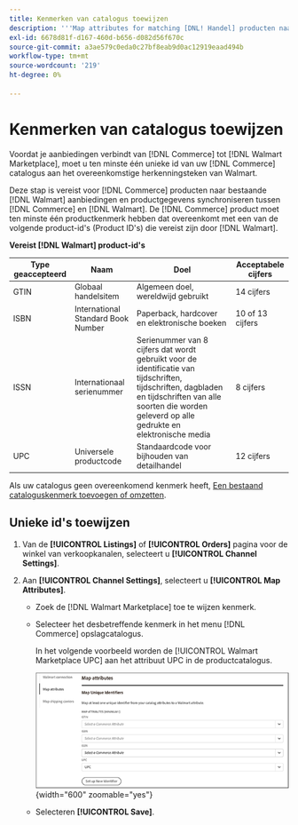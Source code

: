 ```yaml
---
title: Kenmerken van catalogus toewijzen
description: '''Map attributes for matching [DNL! Handel] producten naar bestaande [!DNL Walmart Marketplace] lijsten en gegevens synchroniseren tussen [!DNL Channel Manager] en [!DNL Walmart]."'
exl-id: 6678d81f-d167-460d-b656-d082d56f670c
source-git-commit: a3ae579c0eda0c27bf8eab9d0ac12919eaad494b
workflow-type: tm+mt
source-wordcount: '219'
ht-degree: 0%

---
```


# Kenmerken van catalogus toewijzen

Voordat je aanbiedingen verbindt van [!DNL Commerce] tot [!DNL Walmart Marketplace], moet u ten minste één unieke id van uw [!DNL Commerce] catalogus aan het overeenkomstige herkenningsteken van Walmart.

Deze stap is vereist voor [!DNL Commerce] producten naar bestaande [!DNL Walmart] aanbiedingen en productgegevens synchroniseren tussen [!DNL Commerce] en [!DNL Walmart]. De [!DNL Commerce] product moet ten minste één productkenmerk hebben dat overeenkomt met een van de volgende product-id&#39;s (Product ID&#39;s) die vereist zijn door [!DNL Walmart].

**Vereist [!DNL Walmart] product-id&#39;s**

| **Type geaccepteerd** | **Naam** | **Doel** | **Acceptabele cijfers** |
|-------------------|--------------------------------------|--------------------------------------------------------------------------------------------------------------------------------------------------|-----------------------|
| GTIN | Globaal handelsitem | Algemeen doel, wereldwijd gebruikt | 14 cijfers |
| ISBN | International Standard Book Number | Paperback, hardcover en elektronische boeken | 10 of 13 cijfers |
| ISSN | Internationaal serienummer | Serienummer van 8 cijfers dat wordt gebruikt voor de identificatie van tijdschriften, tijdschriften, dagbladen en tijdschriften van alle soorten die worden geleverd op alle gedrukte en elektronische media | 8 cijfers |
| UPC | Universele productcode | Standaardcode voor bijhouden van detailhandel | 12 cijfers |

Als uw catalogus geen overeenkomend kenmerk heeft, [Een bestaand cataloguskenmerk toevoegen of omzetten](https://experienceleague.adobe.com/docs/commerce-admin/catalog/product-attributes/product-attributes.html).

## Unieke id&#39;s toewijzen

1. Van de **[!UICONTROL Listings]** of **[!UICONTROL Orders]** pagina voor de winkel van verkoopkanalen, selecteert u **[!UICONTROL Channel Settings]**.

1. Aan **[!UICONTROL Channel Settings]**, selecteert u **[!UICONTROL Map Attributes]**.

   - Zoek de [!DNL Walmart Marketplace] toe te wijzen kenmerk.

   - Selecteer het desbetreffende kenmerk in het menu [!DNL Commerce] opslagcatalogus.

      In het volgende voorbeeld worden de [!UICONTROL Walmart Marketplace UPC] aan het attribuut UPC in de productcatalogus.

      ![Kenmerken toewijzen voor productcriteria](assets/products-map-attributes-for-match.png){width="600" zoomable="yes"}

   - Selecteren **[!UICONTROL Save]**.
